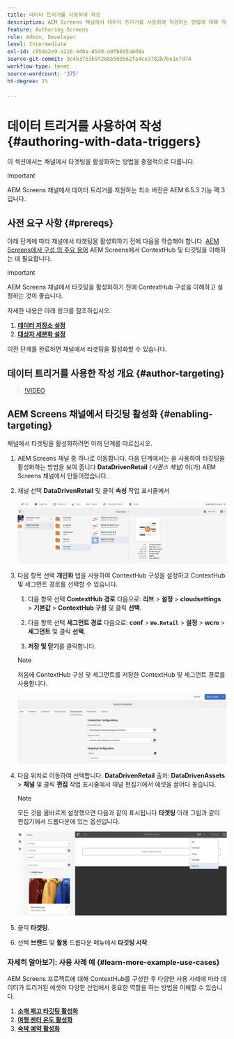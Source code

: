 ```yaml
---
title: 데이터 트리거를 사용하여 작성
description: AEM Screens 채널에서 데이터 트리거를 사용하여 작성하는 방법에 대해 자세히 알아보십시오.
feature: Authoring Screens
role: Admin, Developer
level: Intermediate
exl-id: c95da2e9-a216-4d0a-85d0-a0fb895a8d8a
source-git-commit: 3c4b37b3b9f268b500562fa4ce3782b7be1e7d74
workflow-type: tm+mt
source-wordcount: '375'
ht-degree: 1%

---
```


# 데이터 트리거를 사용하여 작성 {#authoring-with-data-triggers}

이 섹션에서는 채널에서 타겟팅을 활성화하는 방법을 중점적으로 다룹니다.

>[!IMPORTANT]
>
>AEM Screens 채널에서 데이터 트리거를 지원하는 최소 버전은 AEM 6.5.3 기능 팩 3입니다.

## 사전 요구 사항 {#prereqs}

아래 단계에 따라 채널에서 타겟팅을 활성화하기 전에 다음을 학습해야 합니다. [AEM Screens에서 구성 의 주요 용어](configuring-context-hub.md) AEM Screens에서 ContextHub 및 타깃팅을 이해하는 데 필요합니다.

>[!IMPORTANT]
>
>AEM Screens 채널에서 타깃팅을 활성화하기 전에 ContextHub 구성을 이해하고 설정하는 것이 좋습니다.

자세한 내용은 아래 링크를 참조하십시오.

1. **[데이터 저장소 설정](configuring-context-hub.md)**
1. **[대상자 세분화 설정](configuring-context-hub.md)**

이전 단계를 완료하면 채널에서 타겟팅을 활성화할 수 있습니다.

## 데이터 트리거를 사용한 작성 개요 {#author-targeting}

>[!VIDEO](https://video.tv.adobe.com/v/31921)

## AEM Screens 채널에서 타깃팅 활성화 {#enabling-targeting}

채널에서 타겟팅을 활성화하려면 아래 단계를 따르십시오.

1. AEM Screens 채널 중 하나로 이동합니다. 다음 단계에서는 을 사용하여 타깃팅을 활성화하는 방법을 보여 줍니다 **DataDrivenRetail** *(시퀀스 채널)* 이(가) AEM Screens 채널에서 만들어졌습니다.

1. 채널 선택 **DataDrivenRetail** 및 클릭 **속성** 작업 표시줄에서

   ![screen_shot_2019-05-01at43332pm](assets/screen_shot_2019-05-01at43332pm.png)

1. 다음 항목 선택 **개인화** 탭을 사용하여 ContextHub 구성을 설정하고 ContextHub 및 세그먼트 경로를 선택할 수 있습니다.

   1. 다음 항목 선택 **ContextHub 경로** 다음으로: **리브** > **설정** > **cloudsettings** > **기본값** > **ContextHub 구성** 및 클릭 **선택**.

   1. 다음 항목 선택 **세그먼트 경로** 다음으로: **conf** > **`We.Retail`** > **설정** > **wcm** > **세그먼트** 및 클릭 **선택**.

   1. **저장 및 닫기**&#x200B;를 클릭합니다.

   >[!NOTE]
   >
   >처음에 ContextHub 구성 및 세그먼트를 저장한 ContextHub 및 세그먼트 경로를 사용합니다.

   ![screen_shot_2019-05-01at44030pm](assets/screen_shot_2019-05-01at44030pm.png)

1. 다음 위치로 이동하여 선택합니다. **DataDrivenRetail** 출처: **DataDrivenAssets** > **채널** 및 클릭 **편집** 작업 표시줄에서 채널 편집기에서 에셋을 끌어다 놓습니다.

   >[!NOTE]
   >
   >모든 것을 올바르게 설정했으면 다음과 같이 표시됩니다 **타겟팅** 아래 그림과 같이 편집기에서 드롭다운에 있는 옵션입니다.

   ![screen_shot_2019-05-01at44231pm](assets/screen_shot_2019-05-01at44231pm.png)

1. 클릭 **타겟팅**.

1. 선택 **브랜드** 및 **활동** 드롭다운 메뉴에서 **타깃팅 시작**.

### 자세히 알아보기: 사용 사례 예 {#learn-more-example-use-cases}

AEM Screens 프로젝트에 대해 ContextHub를 구성한 후 다양한 사용 사례에 따라 데이터가 트리거된 에셋이 다양한 산업에서 중요한 역할을 하는 방법을 이해할 수 있습니다.

1. **[소매 재고 타깃팅 활성화](retail-inventory-activation.md)**
1. **[여행 센터 온도 활성화](local-temperature-activation.md)**
1. **[숙박 예약 활성화](hospitality-reservation-activation.md)**
